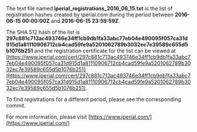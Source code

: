 The text file named **iperial_registrations_2016_06_15.txt** is the list of registration hashes created by iperial.com during the period between **2016-06-15 00:00:00Z** and **2016-06-15 23:59:59Z**.

The SHA 512 hash of the list is **297c881c713ac493746e34ff1cb9db1fa33abc77eb04e490095f057ca31d915d1a81110906712cb4cad59fe9a5201062789b3032ec7e39589c655d5b1076b251** and the registration certificate for the list can be viewed at [https://www.iperial.com/cert/297c881c713ac493746e34ff1cb9db1fa33abc77eb04e490095f057ca31d915d1a81110906712cb4cad59fe9a5201062789b3032ec7e39589c655d5b1076b251](https://www.iperial.com/cert/297c881c713ac493746e34ff1cb9db1fa33abc77eb04e490095f057ca31d915d1a81110906712cb4cad59fe9a5201062789b3032ec7e39589c655d5b1076b251).

To find registrations for a different period, please see the corresponding commit.

For more information, please visit [https://www.iperial.com/](https://www.iperial.com/)
